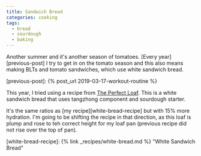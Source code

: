 ```yaml
---
title: Sandwich Bread
categories: cooking
tags:
  - bread
  - sourdough
  - baking
---
```


Another summer and it's another season of tomatoes.
[Every year][previous-post] I try to get in on the tomato season and this also means making BLTs and tomato
sandwiches, which use white sandwich bread.

[previous-post]: {% post_url 2019-03-17-workout-routine %}

This year, I tried using a recipe from [The Perfect Loaf][perfect-loaf].
This is a white sandwich bread that uses tangzhong component and sourdough starter.

[perfect-loaf]: https://www.theperfectloaf.com/sourdough-sandwich-bread-with-pre-cooked-flour/

It's the same ratios as [my recipe][white-bread-recipe] but with 15% more hydration.
I'm going to be shifting the recipe in that direction, as this loaf is plump and rose to teh correct height for my
loaf pan (previous recipe did not rise over the top of pan).

[white-bread-recipe]: {% link _recipes/white-bread.md %} "White Sandwich Bread"
